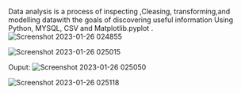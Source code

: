 Data analysis is a process of inspecting ,Cleasing, transforming,and modelling datawith the goals of discovering useful information
Using Python, MYSQL, CSV and Matplotlib.pyplot .
![Screenshot 2023-01-26 024855](https://user-images.githubusercontent.com/114305058/214694687-ce214b99-38b1-468e-9bca-91d92ddb8a02.png)

![Screenshot 2023-01-26 025015](https://user-images.githubusercontent.com/114305058/214694784-a5277ee7-2772-4977-832e-f7224eb25dda.png)

Ouput:
![Screenshot 2023-01-26 025050](https://user-images.githubusercontent.com/114305058/214694864-ecaf616d-12e1-46c7-8a51-5004a675cf4e.png)

![Screenshot 2023-01-26 025118](https://user-images.githubusercontent.com/114305058/214694894-37992235-9e26-419f-b873-1274dce02507.png)
